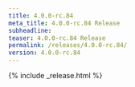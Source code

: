```yaml
---
title: 4.0.0-rc.84
meta_title: 4.0.0-rc.84 Release
subheadline: 
teaser: 4.0.0-rc.84 Release
permalink: /releases/4.0.0-rc.84/
version: 4.0.0-rc.84
---
```


{% include _release.html %}
